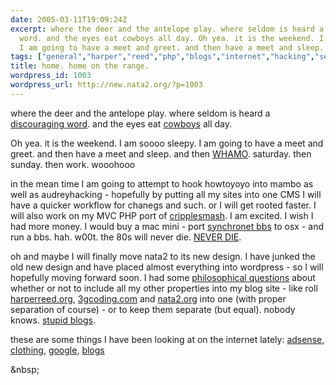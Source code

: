 ```yaml
---
date: 2005-03-11T19:09:24Z
excerpt: where the deer and the antelope play. where seldom is heard a discouraging
  word. and the eyes eat cowboys all day. Oh yea. it is the weekend. I am soooo sleepy.
  I am going to have a meet and greet. and then have a meet and sleep. and t...
tags: ["general","harper","reed","php","blogs","internet","hacking","search","war","sites","audreyhacking","audrey","coding","source","design","osx","apple","google","wordpress","work","wiki","adsense","mambo"]
title: home. home on the range.
wordpress_id: 1003
wordpress_url: http://new.nata2.org/?p=1003
---
```


<p>where the deer and the antelope play. where seldom is heard a <a href="http://www.svghd.org/assets/images/pronghorns.jpg" target="_self">discouraging word</a>. and the eyes eat <a href="http://www.ilovethewest.com/swanson/real5.JPG" target="_self">cowboys</a> all day. </p><p>Oh yea. it is the weekend. I am soooo sleepy. I am going to have a meet and greet. and then have a meet and sleep. and then <a href="http://www.google.com/search?sourceid=navclient&amp;ie=UTF-8&amp;rls=GGLD,GGLD:2005-07,GGLD:en&amp;q=WHAMO" target="_self">WHAMO</a>. saturday. then sunday. then work. wooohooo</p><p>in the mean time I am going to attempt to hook howtoyoyo into mambo as well as audreyhacking - hopefully by putting all my sites into one CMS I will have a quicker workflow for chanegs and such. or I will get rooted faster. I will also work on my MVC PHP port of <a href="http://www.cripplesmash.com/" target="_self">cripplesmash</a>. I am excited. I wish I had more money. I would buy a mac mini - port <a href="http://www.synchro.net/" target="_self">synchronet bbs</a> to osx - and run a bbs. hah. w00t. the 80s will never die. <a href="http://www.demonisk.net/oppsett/spaceart/some_places_never_die_1400.jpg" target="_self">NEVER DIE</a>.</p><p>oh and maybe I will finally move nata2 to its new design. I have junked the old new design and have placed almost everything into wordpress - so I will hopefully moving forward soon. I had some <a href="http://www3.mistral.co.uk/stgok/dawn.jpg" target="_self">philosophical questions</a> about whether or not to include all my other properties into my blog site - like roll <a href="http://www.harperreed.org/" target="_self">harperreed.org</a>, <a href="http://www.3gcoding.com/" target="_self">3gcoding.com</a> and <a href="../" target="_self">nata2.org</a> into one (with proper separation of course) - or to keep them separate (but equal). nobody knows. <a href="http://www.cwrl.utexas.edu/~edbauer/blogs/jenny/archives/ann_richards.jpg" target="_self">stupid blogs</a>. </p><p>these are some things I have been looking at on the internet lately: <a href="http://del.icio.us/nata2/adsense" target="_self">adsense</a>, <a href="http://del.icio.us/nata2/clothing" target="_self">clothing</a>, <a href="http://del.icio.us/nata2/google" target="_self">google</a>, <a href="http://del.icio.us/nata2/blogs" target="_self">blogs</a></p><p>&amp;nbsp;</p>
